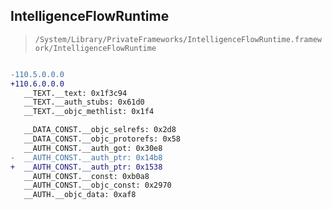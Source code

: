 ## IntelligenceFlowRuntime

> `/System/Library/PrivateFrameworks/IntelligenceFlowRuntime.framework/IntelligenceFlowRuntime`

```diff

-110.5.0.0.0
+110.6.0.0.0
   __TEXT.__text: 0x1f3c94
   __TEXT.__auth_stubs: 0x61d0
   __TEXT.__objc_methlist: 0x1f4

   __DATA_CONST.__objc_selrefs: 0x2d8
   __DATA_CONST.__objc_protorefs: 0x58
   __AUTH_CONST.__auth_got: 0x30e8
-  __AUTH_CONST.__auth_ptr: 0x14b8
+  __AUTH_CONST.__auth_ptr: 0x1538
   __AUTH_CONST.__const: 0xb0a8
   __AUTH_CONST.__objc_const: 0x2970
   __AUTH.__objc_data: 0xaf8

```
